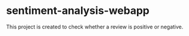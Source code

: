 # sentiment-analysis-webapp

This project is  created to check whether a review is positive or negative.
